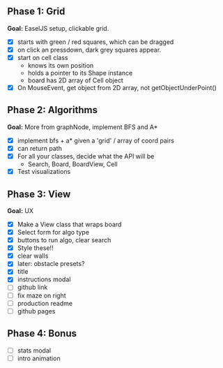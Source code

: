 ## Phase 1: Grid
**Goal:** EaselJS setup, clickable grid.
 - [x] starts with green / red squares, which can be dragged
 - [x] on click an pressdown, dark grey squares appear.
 - [x] start on cell class
    * knows its own position
    * holds a pointer to its Shape instance
    * board has 2D array of Cell object
 - [x] On MouseEvent, get object from 2D array, not getObjectUnderPoint()

## Phase 2: Algorithms
**Goal:** More from graphNode, implement BFS and A\*
- [x] implement bfs + a* given a 'grid' /  array of coord pairs
- [x] can return path
- [x] For all your classes, decide what the API will be
  * Search, Board, BoardView, Cell
- [x] Test visualizations

## Phase 3: View
**Goal:** UX
 - [x] Make a View class that wraps board
 - [x] Select form for algo type
 - [x] buttons to run algo, clear search
 - [x] Style these!!
 - [x] clear walls
 - [x] later: obstacle presets?
 - [x] title
 - [x] instructions modal
 - [ ] github link
 - [ ] fix maze on right
 - [ ] production readme
 - [ ] github pages

## Phase 4: Bonus
 - [ ] stats modal
 - [ ] intro animation
